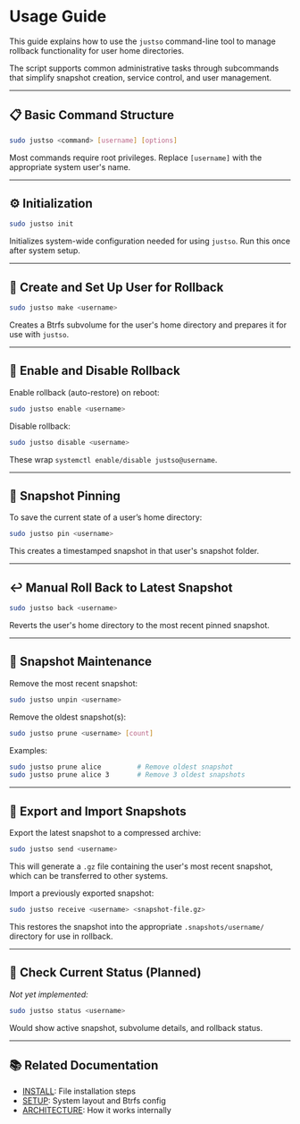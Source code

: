# Usage Guide

This guide explains how to use the `justso` command-line tool to manage rollback functionality for user home directories.

The script supports common administrative tasks through subcommands that simplify snapshot creation, service control, and user management.

---

## 📋 Basic Command Structure

```bash
sudo justso <command> [username] [options]
```

Most commands require root privileges. Replace `[username]` with the appropriate system user's name.

---

## ⚙️ Initialization

```bash
sudo justso init
```

Initializes system-wide configuration needed for using `justso`. Run this once after system setup.

---

## 👤 Create and Set Up User for Rollback

```bash
sudo justso make <username>
```

Creates a Btrfs subvolume for the user's home directory and prepares it for use with `justso`.

---

## 🔁 Enable and Disable Rollback

Enable rollback (auto-restore) on reboot:
```bash
sudo justso enable <username>
```

Disable rollback:
```bash
sudo justso disable <username>
```

These wrap `systemctl enable/disable justso@username`.

---

## 📌 Snapshot Pinning

To save the current state of a user’s home directory:
```bash
sudo justso pin <username>
```

This creates a timestamped snapshot in that user's snapshot folder.

---

## ↩️ Manual Roll Back to Latest Snapshot

```bash
sudo justso back <username>
```

Reverts the user's home directory to the most recent pinned snapshot.

---

## 🧽 Snapshot Maintenance

Remove the most recent snapshot:
```bash
sudo justso unpin <username>
```

Remove the oldest snapshot(s):
```bash
sudo justso prune <username> [count]
```

Examples:
```bash
sudo justso prune alice         # Remove oldest snapshot
sudo justso prune alice 3       # Remove 3 oldest snapshots
```

---

## 🚚 Export and Import Snapshots

Export the latest snapshot to a compressed archive:
```bash
sudo justso send <username>
```

This will generate a `.gz` file containing the user's most recent snapshot, which can be transferred to other systems.

Import a previously exported snapshot:
```bash
sudo justso receive <username> <snapshot-file.gz>
```

This restores the snapshot into the appropriate `.snapshots/username/` directory for use in rollback.

---

## 🔎 Check Current Status (Planned)

_Not yet implemented:_
```bash
sudo justso status <username>
```

Would show active snapshot, subvolume details, and rollback status.

---

## 📚 Related Documentation

- [INSTALL](./INSTALL.md): File installation steps
- [SETUP](./SETUP.md): System layout and Btrfs config
- [ARCHITECTURE](./ARCHITECTURE.md): How it works internally


